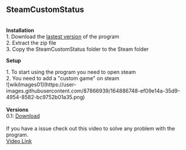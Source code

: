 ## <b>SteamCustomStatus</b>
<div>&nbsp;</div>
<b>Installation</b>
<div>1. Download the <a href="https://github.com/Rotwo/SteamCustomStatus/raw/master/bin/Release/net6.0-windows10.0.22000.0.zip">lastest version<a> of the program</div>
<div>2. Extract the zip file</div>
<div>3. Copy the SteamCustomStatus folder to the Steam folder</div>

<b>Setup</b>
<div>1. To start using the program you need to open steam</div>
<div>2. You need to add a "custom game" on steam</div>
![wikiImages01](https://user-images.githubusercontent.com/87866939/164886748-ef09e14a-35d9-4954-8582-bc9752b01a35.png)



<div>&nbsp;</div>
<b>Versions</b>
<div>0.1: <a href="https://github.com/Rotwo/SteamCustomStatus/raw/master/bin/Release/net6.0-windows10.0.22000.0.zip">Download</a></div>

<div>&nbsp;</div>

<div>If you have a issue check out this video to solve any problem with the program.</div>
<a href="">Video Link</a>

